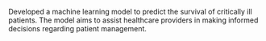 Developed a machine learning model to predict the survival of critically ill patients. The model aims to assist healthcare providers in making informed decisions regarding patient management.
